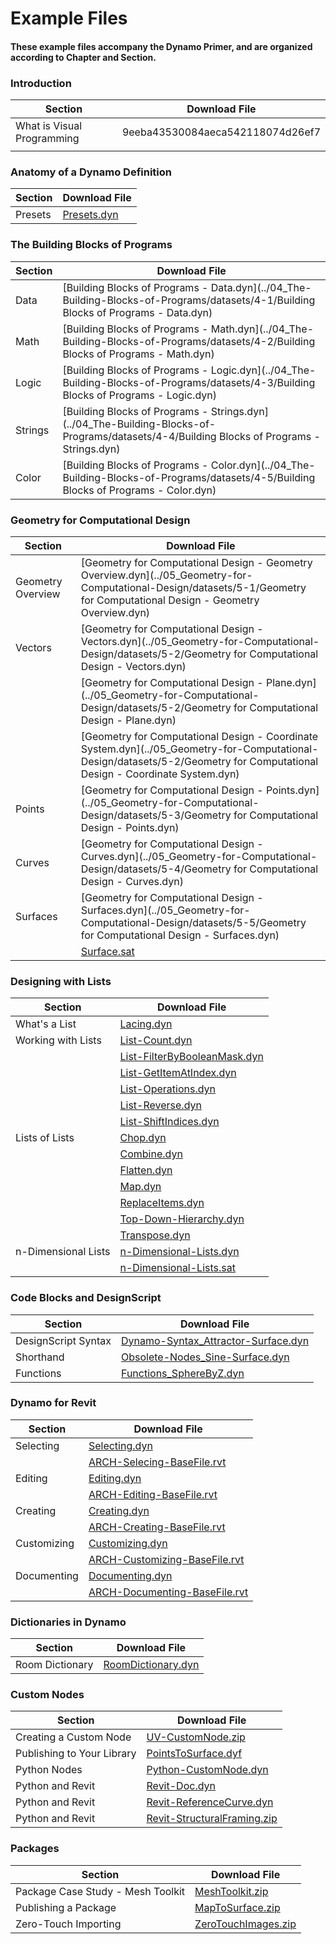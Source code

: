 # Example Files

#### These example files accompany the Dynamo Primer, and are organized according to Chapter and Section.

### Introduction

| Section                    | Download File                    |
| -------------------------- | -------------------------------- |
| What is Visual Programming | 9eeba43530084aeca542118074d26ef7 |
|                            |                                  |

### Anatomy of a Dynamo Definition

| Section | Download File                                                                                                                              |
| ------- | ------------------------------------------------------------------------------------------------------------------------------------------ |
| Presets | [Presets.dyn](https://github.com/h-iL/ForkedDynamoPrimerReorganized/blob/main/03\_Anatomy-of-a-Dynamo-Definition/datasets/3-5/Presets.dyn) |

### The Building Blocks of Programs

| Section | Download File                                                                                                                                |
| ------- | -------------------------------------------------------------------------------------------------------------------------------------------- |
| Data    | \[Building Blocks of Programs - Data.dyn]\(../04\_The-Building-Blocks-of-Programs/datasets/4-1/Building Blocks of Programs - Data.dyn)       |
| Math    | \[Building Blocks of Programs - Math.dyn]\(../04\_The-Building-Blocks-of-Programs/datasets/4-2/Building Blocks of Programs - Math.dyn)       |
| Logic   | \[Building Blocks of Programs - Logic.dyn]\(../04\_The-Building-Blocks-of-Programs/datasets/4-3/Building Blocks of Programs - Logic.dyn)     |
| Strings | \[Building Blocks of Programs - Strings.dyn]\(../04\_The-Building-Blocks-of-Programs/datasets/4-4/Building Blocks of Programs - Strings.dyn) |
| Color   | \[Building Blocks of Programs - Color.dyn]\(../04\_The-Building-Blocks-of-Programs/datasets/4-5/Building Blocks of Programs - Color.dyn)     |

### Geometry for Computational Design

| Section           | Download File                                                                                                                                                                  |
| ----------------- | ------------------------------------------------------------------------------------------------------------------------------------------------------------------------------ |
| Geometry Overview | \[Geometry for Computational Design - Geometry Overview.dyn]\(../05\_Geometry-for-Computational-Design/datasets/5-1/Geometry for Computational Design - Geometry Overview.dyn) |
| Vectors           | \[Geometry for Computational Design - Vectors.dyn]\(../05\_Geometry-for-Computational-Design/datasets/5-2/Geometry for Computational Design - Vectors.dyn)                     |
|                   | \[Geometry for Computational Design - Plane.dyn]\(../05\_Geometry-for-Computational-Design/datasets/5-2/Geometry for Computational Design - Plane.dyn)                         |
|                   | \[Geometry for Computational Design - Coordinate System.dyn]\(../05\_Geometry-for-Computational-Design/datasets/5-2/Geometry for Computational Design - Coordinate System.dyn) |
| Points            | \[Geometry for Computational Design - Points.dyn]\(../05\_Geometry-for-Computational-Design/datasets/5-3/Geometry for Computational Design - Points.dyn)                       |
| Curves            | \[Geometry for Computational Design - Curves.dyn]\(../05\_Geometry-for-Computational-Design/datasets/5-4/Geometry for Computational Design - Curves.dyn)                       |
| Surfaces          | \[Geometry for Computational Design - Surfaces.dyn]\(../05\_Geometry-for-Computational-Design/datasets/5-5/Geometry for Computational Design - Surfaces.dyn)                   |
|                   | [Surface.sat](https://github.com/h-iL/ForkedDynamoPrimerReorganized/blob/main/05\_Geometry-for-Computational-Design/datasets/5-5/Surface.sat)                                  |

### Designing with Lists

| Section             | Download File                                                                                                                                                      |
| ------------------- | ------------------------------------------------------------------------------------------------------------------------------------------------------------------ |
| What's a List       | [Lacing.dyn](https://github.com/h-iL/ForkedDynamoPrimerReorganized/blob/main/06\_Designing-with-Lists/datasets/6-1/Lacing.dyn)                                     |
| Working with Lists  | [List-Count.dyn](https://github.com/h-iL/ForkedDynamoPrimerReorganized/blob/main/06\_Designing-with-Lists/datasets/6-2/List-Count.dyn)                             |
|                     | [List-FilterByBooleanMask.dyn](https://github.com/h-iL/ForkedDynamoPrimerReorganized/blob/main/06\_Designing-with-Lists/datasets/6-2/List-FilterByBooleanMask.dyn) |
|                     | [List-GetItemAtIndex.dyn](https://github.com/h-iL/ForkedDynamoPrimerReorganized/blob/main/06\_Designing-with-Lists/datasets/6-2/List-GetItemAtIndex.dyn)           |
|                     | [List-Operations.dyn](https://github.com/h-iL/ForkedDynamoPrimerReorganized/blob/main/06\_Designing-with-Lists/datasets/6-2/List-Operations.dyn)                   |
|                     | [List-Reverse.dyn](https://github.com/h-iL/ForkedDynamoPrimerReorganized/blob/main/06\_Designing-with-Lists/datasets/6-2/List-Reverse.dyn)                         |
|                     | [List-ShiftIndices.dyn](https://github.com/h-iL/ForkedDynamoPrimerReorganized/blob/main/06\_Designing-with-Lists/datasets/6-2/List-ShiftIndices.dyn)               |
| Lists of Lists      | [Chop.dyn](https://github.com/h-iL/ForkedDynamoPrimerReorganized/blob/main/06\_Designing-with-Lists/datasets/6-3/Chop.dyn)                                         |
|                     | [Combine.dyn](https://github.com/h-iL/ForkedDynamoPrimerReorganized/blob/main/06\_Designing-with-Lists/datasets/6-3/Combine.dyn)                                   |
|                     | [Flatten.dyn](https://github.com/h-iL/ForkedDynamoPrimerReorganized/blob/main/06\_Designing-with-Lists/datasets/6-3/Flatten.dyn)                                   |
|                     | [Map.dyn](https://github.com/h-iL/ForkedDynamoPrimerReorganized/blob/main/06\_Designing-with-Lists/datasets/6-3/Map.dyn)                                           |
|                     | [ReplaceItems.dyn](https://github.com/h-iL/ForkedDynamoPrimerReorganized/blob/main/06\_Designing-with-Lists/datasets/6-3/ReplaceItems.dyn)                         |
|                     | [Top-Down-Hierarchy.dyn](https://github.com/h-iL/ForkedDynamoPrimerReorganized/blob/main/06\_Designing-with-Lists/datasets/6-3/Top-Down-Hierarchy.dyn)             |
|                     | [Transpose.dyn](https://github.com/h-iL/ForkedDynamoPrimerReorganized/blob/main/06\_Designing-with-Lists/datasets/6-3/Transpose.dyn)                               |
| n-Dimensional Lists | [n-Dimensional-Lists.dyn](https://github.com/h-iL/ForkedDynamoPrimerReorganized/blob/main/06\_Designing-with-Lists/datasets/6-4/n-Dimensional-Lists.dyn)           |
|                     | [n-Dimensional-Lists.sat](https://github.com/h-iL/ForkedDynamoPrimerReorganized/blob/main/06\_Designing-with-Lists/datasets/6-4/n-Dimensional-Lists.sat)           |

### Code Blocks and DesignScript

| Section             | Download File                                                                                                                                                            |
| ------------------- | ------------------------------------------------------------------------------------------------------------------------------------------------------------------------ |
| DesignScript Syntax | [Dynamo-Syntax\_Attractor-Surface.dyn](https://github.com/h-iL/ForkedDynamoPrimerReorganized/blob/main/07\_Code-Block/datasets/7-2/Dynamo-Syntax\_Attractor-Surface.dyn) |
| Shorthand           | [Obsolete-Nodes\_Sine-Surface.dyn](https://github.com/h-iL/ForkedDynamoPrimerReorganized/blob/main/07\_Code-Block/datasets/7-3/Obsolete-Nodes\_Sine-Surface.dyn)         |
| Functions           | [Functions\_SphereByZ.dyn](https://github.com/h-iL/ForkedDynamoPrimerReorganized/blob/main/07\_Code-Block/datasets/7-4/Functions\_SphereByZ.dyn)                         |

### Dynamo for Revit

| Section     | Download File                                                                                                                                                    |
| ----------- | ---------------------------------------------------------------------------------------------------------------------------------------------------------------- |
| Selecting   | [Selecting.dyn](https://github.com/h-iL/ForkedDynamoPrimerReorganized/blob/main/08\_Dynamo-for-Revit/datasets/8-2/Selecting.dyn)                                 |
|             | [ARCH-Selecing-BaseFile.rvt](https://github.com/h-iL/ForkedDynamoPrimerReorganized/blob/main/08\_Dynamo-for-Revit/datasets/8-2/ARCH-Selecting-BaseFile.rvt)      |
| Editing     | [Editing.dyn](https://github.com/h-iL/ForkedDynamoPrimerReorganized/blob/main/08\_Dynamo-for-Revit/datasets/8-3/Editing.dyn)                                     |
|             | [ARCH-Editing-BaseFile.rvt](https://github.com/h-iL/ForkedDynamoPrimerReorganized/blob/main/08\_Dynamo-for-Revit/datasets/8-3/ARCH-Editing-BaseFile.rvt)         |
| Creating    | [Creating.dyn](https://github.com/h-iL/ForkedDynamoPrimerReorganized/blob/main/08\_Dynamo-for-Revit/datasets/8-4/Creating.dyn)                                   |
|             | [ARCH-Creating-BaseFile.rvt](https://github.com/h-iL/ForkedDynamoPrimerReorganized/blob/main/08\_Dynamo-for-Revit/datasets/8-4/ARCH-Creating-BaseFile.rvt)       |
| Customizing | [Customizing.dyn](https://github.com/h-iL/ForkedDynamoPrimerReorganized/blob/main/08\_Dynamo-for-Revit/datasets/8-5/Customizing.dyn)                             |
|             | [ARCH-Customizing-BaseFile.rvt](https://github.com/h-iL/ForkedDynamoPrimerReorganized/blob/main/08\_Dynamo-for-Revit/datasets/8-5/ARCH-Customizing-BaseFile.rvt) |
| Documenting | [Documenting.dyn](https://github.com/h-iL/ForkedDynamoPrimerReorganized/blob/main/08\_Dynamo-for-Revit/datasets/8-6/Documenting.dyn)                             |
|             | [ARCH-Documenting-BaseFile.rvt](https://github.com/h-iL/ForkedDynamoPrimerReorganized/blob/main/08\_Dynamo-for-Revit/datasets/8-6/ARCH-Documenting-BaseFile.rvt) |

### Dictionaries in Dynamo

| Section         | Download File                                                                                                                           |
| --------------- | --------------------------------------------------------------------------------------------------------------------------------------- |
| Room Dictionary | [RoomDictionary.dyn](https://github.com/h-iL/ForkedDynamoPrimerReorganized/blob/main/09\_Dictionaries/datasets/9-4\_roomDictionary.dyn) |

### Custom Nodes

| Section                    | Download File                                                                                                                                             |
| -------------------------- | --------------------------------------------------------------------------------------------------------------------------------------------------------- |
| Creating a Custom Node     | [UV-CustomNode.zip](https://github.com/h-iL/ForkedDynamoPrimerReorganized/blob/main/10\_Custom-Nodes/datasets/10-2/UV-CustomNode.zip)                     |
| Publishing to Your Library | [PointsToSurface.dyf](https://github.com/h-iL/ForkedDynamoPrimerReorganized/blob/main/10\_Custom-Nodes/datasets/10-3/PointsToSurface.dyf)                 |
| Python Nodes               | [Python-CustomNode.dyn](https://github.com/h-iL/ForkedDynamoPrimerReorganized/blob/main/10\_Custom-Nodes/datasets/10-4/Python-CustomNode.dyn)             |
| Python and Revit           | [Revit-Doc.dyn](https://github.com/h-iL/ForkedDynamoPrimerReorganized/blob/main/10\_Custom-Nodes/datasets/10-5/Revit-Doc.dyn)                             |
| Python and Revit           | [Revit-ReferenceCurve.dyn](https://github.com/h-iL/ForkedDynamoPrimerReorganized/blob/main/10\_Custom-Nodes/datasets/10-5/Revit-ReferenceCurve.dyn)       |
| Python and Revit           | [Revit-StructuralFraming.zip](https://github.com/h-iL/ForkedDynamoPrimerReorganized/blob/main/10\_Custom-Nodes/datasets/10-5/Revit-StructuralFraming.zip) |

### Packages

| Section                           | Download File                                                                                                                         |
| --------------------------------- | ------------------------------------------------------------------------------------------------------------------------------------- |
| Package Case Study - Mesh Toolkit | [MeshToolkit.zip](https://github.com/h-iL/ForkedDynamoPrimerReorganized/blob/main/11\_Packages/datasets/11-2/MeshToolkit.zip)         |
| Publishing a Package              | [MapToSurface.zip](https://github.com/h-iL/ForkedDynamoPrimerReorganized/blob/main/11\_Packages/datasets/11-4/MapToSurface.zip)       |
| Zero-Touch Importing              | [ZeroTouchImages.zip](https://github.com/h-iL/ForkedDynamoPrimerReorganized/blob/main/11\_Packages/datasets/11-5/ZeroTouchImages.zip) |
